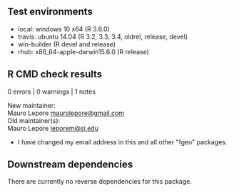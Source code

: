 ## Test environments

* local: windows 10 x64 (R 3.6.0)
* travis: ubuntu 14.04 (R 3.2, 3.3, 3.4, oldrel, release, devel)
* win-builder (R devel and release)
* rhub: x86_64-apple-darwin15.6.0 (R release)

## R CMD check results

0 errors | 0 warnings | 1 notes

New maintainer:  
  Mauro Lepore <maurolepore@gmail.com>  
Old maintainer(s):  
  Mauro Lepore <leporem@si.edu>  

* I have changed my email address in this and all other "fgeo" packages.

## Downstream dependencies

There are currently no reverse dependencies for this package.
